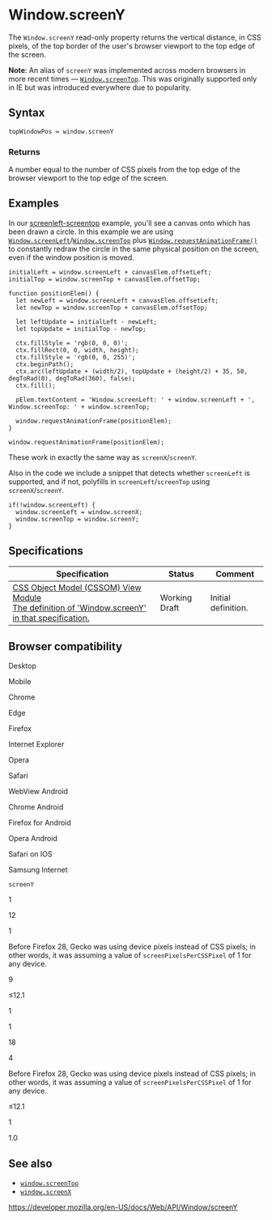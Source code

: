 Window.screenY
==============

The `Window.screenY` read-only property returns the vertical distance, in CSS pixels, of the top border of the user's browser viewport to the top edge of the screen.

**Note**: An alias of `screenY` was implemented across modern browsers in more recent times — [`Window.screenTop`](screentop). This was originally supported only in IE but was introduced everywhere due to popularity.

Syntax
------

    topWindowPos = window.screenY

### Returns

A number equal to the number of CSS pixels from the top edge of the browser viewport to the top edge of the screen.

Examples
--------

In our [screenleft-screentop](https://mdn.github.io/dom-examples/screenleft-screentop/) example, you'll see a canvas onto which has been drawn a circle. In this example we are using [`Window.screenLeft`](screenleft)/[`Window.screenTop`](screentop) plus [`Window.requestAnimationFrame()`](../window/requestanimationframe) to constantly redraw the circle in the same physical position on the screen, even if the window position is moved.

    initialLeft = window.screenLeft + canvasElem.offsetLeft;
    initialTop = window.screenTop + canvasElem.offsetTop;

    function positionElem() {
      let newLeft = window.screenLeft + canvasElem.offsetLeft;
      let newTop = window.screenTop + canvasElem.offsetTop;

      let leftUpdate = initialLeft - newLeft;
      let topUpdate = initialTop - newTop;

      ctx.fillStyle = 'rgb(0, 0, 0)';
      ctx.fillRect(0, 0, width, height);
      ctx.fillStyle = 'rgb(0, 0, 255)';
      ctx.beginPath();
      ctx.arc(leftUpdate + (width/2), topUpdate + (height/2) + 35, 50, degToRad(0), degToRad(360), false);
      ctx.fill();

      pElem.textContent = 'Window.screenLeft: ' + window.screenLeft + ', Window.screenTop: ' + window.screenTop;

      window.requestAnimationFrame(positionElem);
    }

    window.requestAnimationFrame(positionElem);

These work in exactly the same way as `screenX`/`screenY`.

Also in the code we include a snippet that detects whether `screenLeft` is supported, and if not, polyfills in `screenLeft`/`screenTop` using `screenX`/`screenY`.

    if(!window.screenLeft) {
      window.screenLeft = window.screenX;
      window.screenTop = window.screenY;
    }

Specifications
--------------

<table><thead><tr class="header"><th>Specification</th><th>Status</th><th>Comment</th></tr></thead><tbody><tr class="odd"><td><a href="https://drafts.csswg.org/cssom-view/#dom-window-screeny">CSS Object Model (CSSOM) View Module<br />
<span class="small">The definition of 'Window.screenY' in that specification.</span></a></td><td><span class="spec-wd">Working Draft</span></td><td>Initial definition.</td></tr></tbody></table>

Browser compatibility
---------------------

Desktop

Mobile

Chrome

Edge

Firefox

Internet Explorer

Opera

Safari

WebView Android

Chrome Android

Firefox for Android

Opera Android

Safari on IOS

Samsung Internet

`screenY`

1

12

1

Before Firefox 28, Gecko was using device pixels instead of CSS pixels; in other words, it was assuming a value of `screenPixelsPerCSSPixel` of 1 for any device.

9

≤12.1

1

1

18

4

Before Firefox 28, Gecko was using device pixels instead of CSS pixels; in other words, it was assuming a value of `screenPixelsPerCSSPixel` of 1 for any device.

≤12.1

1

1.0

See also
--------

-   [`window.screenTop`](screentop)
-   [`window.screenX`](screenx)

<a href="https://developer.mozilla.org/en-US/docs/Web/API/Window/screenY" class="_attribution-link">https://developer.mozilla.org/en-US/docs/Web/API/Window/screenY</a>
